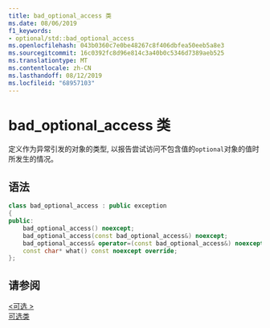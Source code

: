 ```yaml
---
title: bad_optional_access 类
ms.date: 08/06/2019
f1_keywords:
- optional/std::bad_optional_access
ms.openlocfilehash: 043b0360c7e0be48267c8f406dbfea50eeb5a8e3
ms.sourcegitcommit: 16c0392fc8d96e814c3a40b0c5346d7389aeb525
ms.translationtype: MT
ms.contentlocale: zh-CN
ms.lasthandoff: 08/12/2019
ms.locfileid: "68957103"
---
```

# <a name="bad_optional_access-class"></a>bad_optional_access 类

定义作为异常引发的对象的类型, 以报告尝试访问不包含值的`optional`对象的值时所发生的情况。

## <a name="syntax"></a>语法

```cpp
class bad_optional_access : public exception
{
public:
    bad_optional_access() noexcept;
    bad_optional_access(const bad_optional_access&) noexcept;
    bad_optional_access& operator=(const bad_optional_access&) noexcept;
    const char* what() const noexcept override;
};
```

## <a name="see-also"></a>请参阅

[\<可选 >](optional.md)\
[可选类](optional-class.md)
